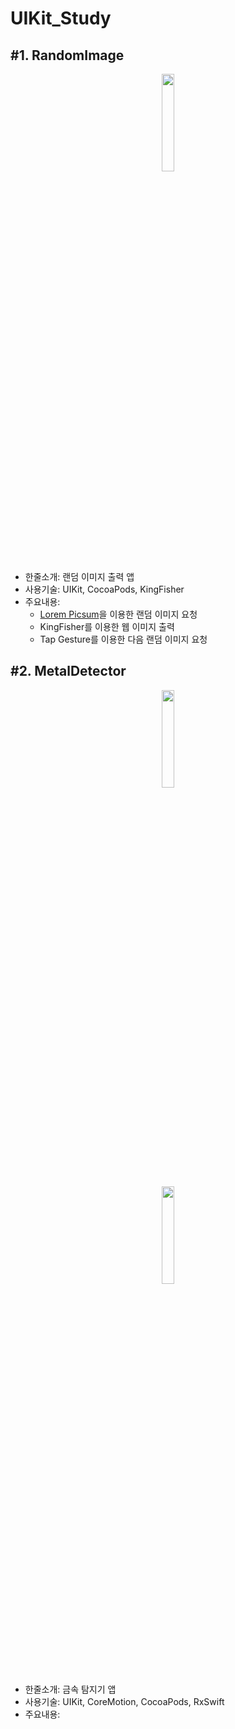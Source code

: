 # UIKit_Study

## #1. RandomImage
<p align="center"><img src="https://user-images.githubusercontent.com/54430715/120281403-de754180-c2f3-11eb-980b-8646a87d991e.gif" width="20%" height="20%"></p>

- 한줄소개: 랜덤 이미지 출력 앱
- 사용기술: UIKit, CocoaPods, KingFisher
- 주요내용:
  - [Lorem Picsum](https://picsum.photos/)을 이용한 랜덤 이미지 요청
  - KingFisher를 이용한 웹 이미지 출력
  - Tap Gesture를 이용한 다음 랜덤 이미지 요청


## #2. MetalDetector
<p align="center"><img src="https://user-images.githubusercontent.com/54430715/120619597-149ef680-c497-11eb-8320-cc02b457beca.jpeg" width="20%" height="20%"></p>
<p align="center"><img src="https://user-images.githubusercontent.com/54430715/120619610-1799e700-c497-11eb-8240-f8bad9b4e175.jpeg" width="20%" height="20%"></p>

- 한줄소개: 금속 탐지기 앱
- 사용기술: UIKit, CoreMotion, CocoaPods, RxSwift
- 주요내용:
